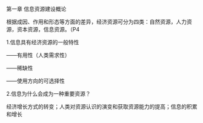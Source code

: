 第一章 信息资源建设概论

根据成因、作用和形态等方面的差异，经济资源可分为四类：自然资源，人力资源，资本资源，信息资源。（P4

1.信息具有经济资源的一般特性

——有用性（人类需求性）

——稀缺性

——使用方向的可选择性

2.信息为什么会成为一种重要资源？

经济增长方式的转变；人类对资源认识的演变和获取资源能力的提高；信息的积累和增长
